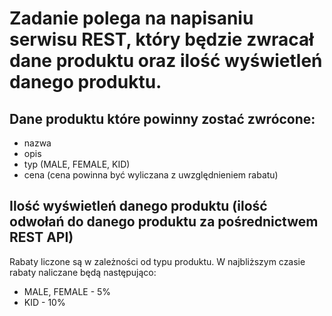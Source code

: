 # Zadanie polega na napisaniu serwisu REST, który będzie zwracał dane produktu oraz ilość wyświetleń danego produktu.
## Dane produktu które powinny zostać zwrócone:
* nazwa
* opis
* typ (MALE, FEMALE, KID)
* cena (cena powinna być wyliczana z uwzględnieniem rabatu)

## Ilość wyświetleń danego produktu (ilość odwołań do danego produktu za pośrednictwem REST API)

Rabaty liczone są w zależności od typu produktu.
W najbliższym czasie rabaty naliczane będą następująco:
* MALE, FEMALE - 5%
* KID - 10%
